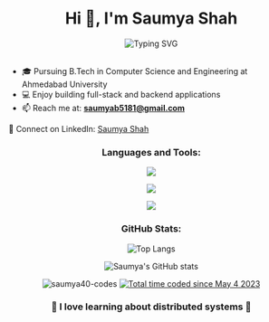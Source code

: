 <h1 align="center">Hi 👋, I'm Saumya Shah</h1>

<div align="center">
  <img src="https://readme-typing-svg.herokuapp.com?font=Fira+Code&pause=1000&color=2C9FE9&center=true&vCenter=true&width=535&lines=I+Build+Fullstack+And+Backend+Applications;Computer+Science+Student;Always+learning+new+things" alt="Typing SVG" />
</div>

<br />

<ul align="left">
  <li>🎓 Pursuing B.Tech in Computer Science and Engineering at Ahmedabad University</li>
  <li>💻 Enjoy building full-stack and backend applications</li>
  <li>📫 Reach me at: <a href="mailto:saumyab5181@gmail.com" ><strong>saumyab5181@gmail.com</strong></li></a>
</ul>

<p align="left">
  📄 Connect on LinkedIn: <a href="https://www.linkedin.com/in/saumya-shah-326537252/">Saumya Shah</a>
</p>

<h3 align="center">Languages and Tools:</h3>
<p align="center">
  <img src="https://skillicons.dev/icons?i=js,ts,python,java,go,react&perline=6" />
</p>
<p align="center">
  <img src="https://skillicons.dev/icons?i=redux,nodejs,express,nextjs,mongodb,mysql&perline=6" />
</p>
<p align="center">
  <img src="https://skillicons.dev/icons?i=postgres,redis,docker,git,rabbitmq&perline=6" />
</p>

<h3 align="center">GitHub Stats:</h3>
<p align="center">
  <img src="https://github-readme-stats.vercel.app/api/top-langs/?username=saumya40-codes&theme=radical&hide=jupyter%20notebook,html&layout=compact" alt="Top Langs" />
</p>
<p align="center">
  <img src="https://github-readme-stats.vercel.app/api?username=Saumya40-codes&count_private=true&include_all_commits=true&hide_border=true&show_icons=true&count_private=true&title_color=ffffff&text_color=c9cacc&icon_color=58a6ff&bg_color=161b22" alt="Saumya's GitHub stats" />
</p>

<p align="center">
  <img src="https://komarev.com/ghpvc/?username=saumya40-codes&label=Profile%20views&color=0e75b6&style=flat" alt="saumya40-codes" />
  <a href="https://wakatime.com/@815bd657-1e55-46b5-8f92-b98ad55fc354"><img src="https://wakatime.com/badge/user/815bd657-1e55-46b5-8f92-b98ad55fc354.svg" alt="Total time coded since May 4 2023" /></a>
</p>

<h3 align="center">🚀 I love learning about distributed systems 🚀</h3>
